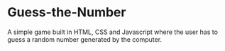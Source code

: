 # Guess-the-Number
A simple game built in HTML, CSS and Javascript where the user has to guess a random number generated by the computer.

